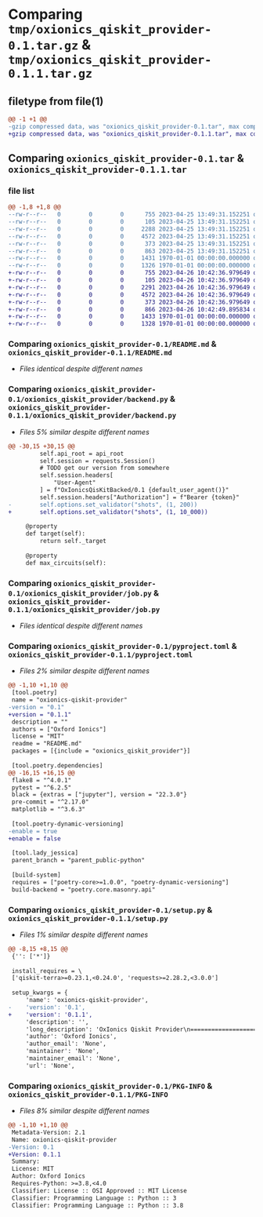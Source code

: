 # Comparing `tmp/oxionics_qiskit_provider-0.1.tar.gz` & `tmp/oxionics_qiskit_provider-0.1.1.tar.gz`

## filetype from file(1)

```diff
@@ -1 +1 @@
-gzip compressed data, was "oxionics_qiskit_provider-0.1.tar", max compression
+gzip compressed data, was "oxionics_qiskit_provider-0.1.1.tar", max compression
```

## Comparing `oxionics_qiskit_provider-0.1.tar` & `oxionics_qiskit_provider-0.1.1.tar`

### file list

```diff
@@ -1,8 +1,8 @@
--rw-r--r--   0        0        0      755 2023-04-25 13:49:31.152251 oxionics_qiskit_provider-0.1/README.md
--rw-r--r--   0        0        0      105 2023-04-25 13:49:31.152251 oxionics_qiskit_provider-0.1/oxionics_qiskit_provider/__init__.py
--rw-r--r--   0        0        0     2288 2023-04-25 13:49:31.152251 oxionics_qiskit_provider-0.1/oxionics_qiskit_provider/backend.py
--rw-r--r--   0        0        0     4572 2023-04-25 13:49:31.152251 oxionics_qiskit_provider-0.1/oxionics_qiskit_provider/job.py
--rw-r--r--   0        0        0      373 2023-04-25 13:49:31.152251 oxionics_qiskit_provider-0.1/oxionics_qiskit_provider/provider.py
--rw-r--r--   0        0        0      863 2023-04-25 13:49:31.152251 oxionics_qiskit_provider-0.1/pyproject.toml
--rw-r--r--   0        0        0     1431 1970-01-01 00:00:00.000000 oxionics_qiskit_provider-0.1/setup.py
--rw-r--r--   0        0        0     1326 1970-01-01 00:00:00.000000 oxionics_qiskit_provider-0.1/PKG-INFO
+-rw-r--r--   0        0        0      755 2023-04-26 10:42:36.979649 oxionics_qiskit_provider-0.1.1/README.md
+-rw-r--r--   0        0        0      105 2023-04-26 10:42:36.979649 oxionics_qiskit_provider-0.1.1/oxionics_qiskit_provider/__init__.py
+-rw-r--r--   0        0        0     2291 2023-04-26 10:42:36.979649 oxionics_qiskit_provider-0.1.1/oxionics_qiskit_provider/backend.py
+-rw-r--r--   0        0        0     4572 2023-04-26 10:42:36.979649 oxionics_qiskit_provider-0.1.1/oxionics_qiskit_provider/job.py
+-rw-r--r--   0        0        0      373 2023-04-26 10:42:36.979649 oxionics_qiskit_provider-0.1.1/oxionics_qiskit_provider/provider.py
+-rw-r--r--   0        0        0      866 2023-04-26 10:42:49.895834 oxionics_qiskit_provider-0.1.1/pyproject.toml
+-rw-r--r--   0        0        0     1433 1970-01-01 00:00:00.000000 oxionics_qiskit_provider-0.1.1/setup.py
+-rw-r--r--   0        0        0     1328 1970-01-01 00:00:00.000000 oxionics_qiskit_provider-0.1.1/PKG-INFO
```

### Comparing `oxionics_qiskit_provider-0.1/README.md` & `oxionics_qiskit_provider-0.1.1/README.md`

 * *Files identical despite different names*

### Comparing `oxionics_qiskit_provider-0.1/oxionics_qiskit_provider/backend.py` & `oxionics_qiskit_provider-0.1.1/oxionics_qiskit_provider/backend.py`

 * *Files 5% similar despite different names*

```diff
@@ -30,15 +30,15 @@
         self.api_root = api_root
         self.session = requests.Session()
         # TODO get our version from somewhere
         self.session.headers[
             "User-Agent"
         ] = f"OxIonicsQisKitBacked/0.1 {default_user_agent()}"
         self.session.headers["Authorization"] = f"Bearer {token}"
-        self.options.set_validator("shots", (1, 200))
+        self.options.set_validator("shots", (1, 10_000))
 
     @property
     def target(self):
         return self._target
 
     @property
     def max_circuits(self):
```

### Comparing `oxionics_qiskit_provider-0.1/oxionics_qiskit_provider/job.py` & `oxionics_qiskit_provider-0.1.1/oxionics_qiskit_provider/job.py`

 * *Files identical despite different names*

### Comparing `oxionics_qiskit_provider-0.1/pyproject.toml` & `oxionics_qiskit_provider-0.1.1/pyproject.toml`

 * *Files 2% similar despite different names*

```diff
@@ -1,10 +1,10 @@
 [tool.poetry]
 name = "oxionics-qiskit-provider"
-version = "0.1"
+version = "0.1.1"
 description = ""
 authors = ["Oxford Ionics"]
 license = "MIT"
 readme = "README.md"
 packages = [{include = "oxionics_qiskit_provider"}]
 
 [tool.poetry.dependencies]
@@ -16,15 +16,15 @@
 flake8 = "^4.0.1"
 pytest = "^6.2.5"
 black = {extras = ["jupyter"], version = "22.3.0"}
 pre-commit = "^2.17.0"
 matplotlib = "^3.6.3"
 
 [tool.poetry-dynamic-versioning]
-enable = true
+enable = false
 
 [tool.lady_jessica]
 parent_branch = "parent_public-python"
 
 [build-system]
 requires = ["poetry-core>=1.0.0", "poetry-dynamic-versioning"]
 build-backend = "poetry.core.masonry.api"
```

### Comparing `oxionics_qiskit_provider-0.1/setup.py` & `oxionics_qiskit_provider-0.1.1/setup.py`

 * *Files 1% similar despite different names*

```diff
@@ -8,15 +8,15 @@
 {'': ['*']}
 
 install_requires = \
 ['qiskit-terra>=0.23.1,<0.24.0', 'requests>=2.28.2,<3.0.0']
 
 setup_kwargs = {
     'name': 'oxionics-qiskit-provider',
-    'version': '0.1',
+    'version': '0.1.1',
     'description': '',
     'long_description': 'OxIonics Qiskit Provider\n========================\n\nA provider and backend for Qiskit, which executes quantum circuits on the\nOxford Ionics ion traps.\n\nUsage\n-----\n\nUnlike with most Qiskit backends, the Oxford Ionics backend doesn\'t require that\nthe circuit has been transpiled before being passed to `OxIonicsBackend.run`.\nThis is because the OxIonics API accepts arbitrary QASM.\n\n\n### Create a backend\n\nAn authentication token is required:\n\n```python\nfrom oxionics_qiskit_provider import OxIonicsProvider\n\nprovider = OxIonicsProvider("my_token")\nbackend = provider.get_backend()\n```\n\n### Run circuits on the backend\n\n```python\nfrom qiskit.circuit.random import random_circuit\n\nqx = random_circuit(1, 3)\n\njob = backend.run(qx)\nresults = job.results()\n```\n',
     'author': 'Oxford Ionics',
     'author_email': 'None',
     'maintainer': 'None',
     'maintainer_email': 'None',
     'url': 'None',
```

### Comparing `oxionics_qiskit_provider-0.1/PKG-INFO` & `oxionics_qiskit_provider-0.1.1/PKG-INFO`

 * *Files 8% similar despite different names*

```diff
@@ -1,10 +1,10 @@
 Metadata-Version: 2.1
 Name: oxionics-qiskit-provider
-Version: 0.1
+Version: 0.1.1
 Summary: 
 License: MIT
 Author: Oxford Ionics
 Requires-Python: >=3.8,<4.0
 Classifier: License :: OSI Approved :: MIT License
 Classifier: Programming Language :: Python :: 3
 Classifier: Programming Language :: Python :: 3.8
```

